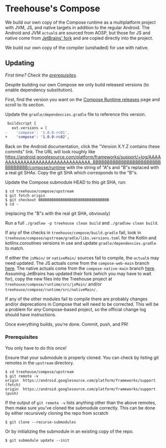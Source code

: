 # Treehouse's Compose

We build our own copy of the Compose runtime as a multiplatform project with JVM, JS, and native
targets in addition to the regular Android. The Android and JVM `actual`s are sourced from AOSP,
but those for JS and native come from [JetBrains' fork](https://github.com/JetBrains/androidx/)
and are copied directly into the project.

We build our own copy of the compiler (unshaded) for use with native.


## Updating

_First time? Check the [prerequisites](#Prerequisites)._

Despite building our own Compose we only build released versions (to enable dependency substitution).

First, find the version you want on the [Compose Runtime releases](https://developer.android.com/jetpack/androidx/releases/compose-runtime) page and scroll to its section.

Update the `gradle/dependencies.gradle` file to reference this version.
```diff
 buildscript {
   ext.versions = [
-    'compose': '1.0.0-rc01',
+    'compose': '1.0.0-rc02',
```

Back on the Android documentation, click the "Version X.Y.Z contains these commits" link.
The URL will look roughly like https://android.googlesource.com/platform/frameworks/support/+log/AAAAAAAAAAAAAAAAAAAAAAAAAAAAAAAA..BBBBBBBBBBBBBBBBBBBBBBBBBBBBBBBB/compose/runtime with the string of "A"s and "B"s replaced with a real git SHAs.
Copy the git SHA which corresponds to the "B"s.

Update the Compose submodule HEAD to this git SHA, run:

```
$ cd treehouse/compose/upstream
$ git fetch origin
$ git checkout BBBBBBBBBBBBBBBBBBBBBBBBBBBBBBBB
$ cd -
```

(replacing the "B"s with the real git SHA, obviously)

Run a full `./gradlew -p treehouse clean build` and `./gradlew clean build`.

If any of the checks in `treehouse/compose/build.gradle` fail, look in
`treehouse/compose/upstream/gradle/libs.versions.toml` for the Kotlin and kotlinx.coroutines versions in use
and update `gradle/dependencies.gradle` to match.

If either the `jsMain/` or `nativeMain/` sources fail to compile, the `actual`s may need updated.
The JS actuals come from the `compose-web-main` branch [here](https://github.com/JetBrains/androidx/tree/compose-web-main/compose/runtime/runtime/src/jsMain/).
The native actuals come from the `compose-native-main` branch [here](https://github.com/JetBrains/androidx/tree/compose-native-main/compose/runtime/runtime/src/nativeMain/).
Assuming JetBrains has updated their fork (which you may have to wait for), copy the new files into the Treehouse project at `treehouse/compose/runtime/src/jsMain/` and/or `treehouse/compose/runtime/src/nativeMain/`.

If any of the other modules fail to compile there are probably changes and/or deprecations in Compose that will need to be corrected.
This will be a problem for _any_ Compose-based project, so the official change log should have instructions.

Once everything builds, you're done. Commit, push, and PR!


### Prerequisites

You only have to do this once!

Ensure that your submodule is properly cloned.
You can check by listing git remotes in the `upstream` directory. 

```
$ cd treehouse/compose/upstream
$ git remote -v 
origin	https://android.googlesource.com/platform/frameworks/support (fetch)
origin	https://android.googlesource.com/platform/frameworks/support (push)
```

If the output of `git remote -v` lists anything other than the above remotes, then make sure you've cloned the submodule correctly.
This can be done by either recursively cloning the repo from scratch

```
$ git clone --recurse-submodules
```

Or by initializing the submodule in an existing copy of the repo. 

```
$ git submodule update --init
```
